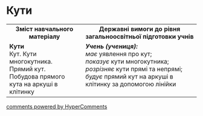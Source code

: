<div id="hypercomments_widget" class="js-hypercomments-widget invisible"></div>

# Кути
<table>
  <tr>
    <td width="40%" align="center"><b>Зміст навчального матеріалу<b></td>
    <td width="60%" align="center"><b>Державні вимоги до рівня загальноосвітньої підготовки учнів</b></td>
  </tr>
  <tr>
    <td width="40%" style="vertical-align:top !important;"><b>Кути</b><br>
Кут. Кути многокутника.<br> 
Прямий кут.<br> 
Побудова прямого кута на аркуші в клітинку<br></td>
    <td width="60%" style="vertical-align:top !important;"><i><b>Учень (учениця):</b></i><br>
<i>має</i> уявлення про кут;<br>
<i>показує</i> кути многокутника;<br>
<i>розрізняє</i> кути прямі та непрямі;<br>
<i>будує</i> прямий кут на аркуші в клітинку за допомогою лінійки<br></td>
  </tr>
</table>

<div class="js-hypercomments-container">
    <a href="http://hypercomments.com" class="hc-link" title="comments widget">comments powered by HyperComments</a>
</div>